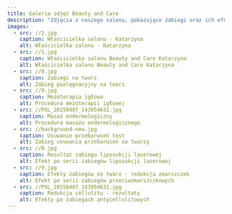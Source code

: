 ```yaml
---
title: Galeria zdjęć Beauty and Care
description: "Zdjęcia z naszego salonu, pokazujące zabiegi oraz ich efekty."
images:
  - src: //2.jpg
    caption: Właścicielka salonu - Katarzyna
    alt: Właścicielka salonu - Katarzyna
  - src: //1.jpg
    caption: Właścicielka salonu Beauty and Care Katarzyna
    alt: Właścicielka salonu Beauty and Care Katarzyna
  - src: //8.jpg
    caption: Zabiegi na twarz
    alt: Zabieg pielęgnacyjny na twarz
  - src: //9.jpg
    caption: Mezoterapia igłowa
    alt: Procedura mezoterapii igłowej
  - src: //PXL_20250407_143954631.jpg
    caption: Masaż endermologiczny
    alt: Procedura masażu endermologicznego
  - src: //background-new.jpg
    caption: Usuwanie przebarwień test
    alt: Zabieg usuwania przebarwień na twarzy
  - src: //8.jpg
    caption: Rezultat zabiegu liposukcji laserowej
    alt: Efekt po serii zabiegów liposukcji laserowej
  - src: //9.jpg
    caption: Efekty zabiegów na twarz - redukcja zmarszczek
    alt: Efekt po serii zabiegów przeciwzmarszczkowych
  - src: //PXL_20250407_143954631.jpg
    caption: Redukcja cellulitu - rezultaty
    alt: Efekty po zabiegach antycellulitowych
---
```

